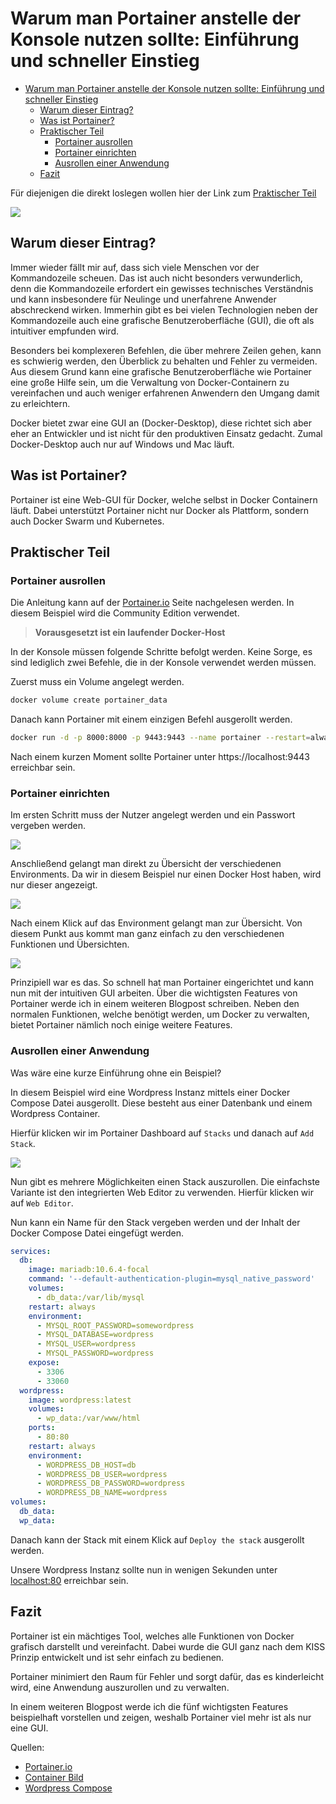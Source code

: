 # Warum man Portainer anstelle der Konsole nutzen sollte: Einführung und schneller Einstieg

- [Warum man Portainer anstelle der Konsole nutzen sollte: Einführung und schneller Einstieg](#warum-man-portainer-anstelle-der-konsole-nutzen-sollte-einführung-und-schneller-einstieg)
  - [Warum dieser Eintrag?](#warum-dieser-eintrag)
  - [Was ist Portainer?](#was-ist-portainer)
  - [Praktischer Teil](#praktischer-teil)
    - [Portainer ausrollen](#portainer-ausrollen)
    - [Portainer einrichten](#portainer-einrichten)
    - [Ausrollen einer Anwendung](#ausrollen-einer-anwendung)
  - [Fazit](#fazit)

Für diejenigen die direkt loslegen wollen hier der Link zum [Praktischer Teil](#praktischer-teil)

![](Thumbnail2.png)


## Warum dieser Eintrag? 

Immer wieder fällt mir auf, dass sich viele Menschen vor der Kommandozeile scheuen. Das ist auch nicht besonders verwunderlich, denn die Kommandozeile erfordert ein gewisses technisches Verständnis und kann insbesondere für Neulinge und unerfahrene Anwender abschreckend wirken. Immerhin gibt es bei vielen Technologien neben der Kommandozeile auch eine grafische Benutzeroberfläche (GUI), die oft als intuitiver empfunden wird.

Besonders bei komplexeren Befehlen, die über mehrere Zeilen gehen, kann es schwierig werden, den Überblick zu behalten und Fehler zu vermeiden. Aus diesem Grund kann eine grafische Benutzeroberfläche wie Portainer eine große Hilfe sein, um die Verwaltung von Docker-Containern zu vereinfachen und auch weniger erfahrenen Anwendern den Umgang damit zu erleichtern.

Docker bietet zwar eine GUI an (Docker-Desktop), diese richtet sich aber eher an Entwickler und ist nicht für den produktiven Einsatz gedacht. Zumal Docker-Desktop auch nur auf Windows und Mac läuft. 

## Was ist Portainer?

Portainer ist eine Web-GUI für Docker, welche selbst in Docker Containern läuft. 
Dabei unterstützt Portainer nicht nur Docker als Plattform, sondern auch Docker Swarm und Kubernetes.


## Praktischer Teil

### Portainer ausrollen

Die Anleitung kann auf der [Portainer.io](Portainer.io) Seite nachgelesen werden. In diesem Beispiel wird die Community Edition verwendet.

> **Vorausgesetzt ist ein laufender Docker-Host**

In der Konsole müssen folgende Schritte befolgt werden. Keine Sorge, es sind lediglich zwei Befehle, die in der Konsole verwendet werden müssen.

Zuerst muss ein Volume angelegt werden.

```bash
docker volume create portainer_data
```

Danach kann Portainer mit einem einzigen Befehl ausgerollt werden.

```bash
docker run -d -p 8000:8000 -p 9443:9443 --name portainer --restart=always -v /var/run/docker.sock:/var/run/docker.sock -v portainer_data:/data portainer/portainer-ce:latest
```

Nach einem kurzen Moment sollte Portainer unter  https://localhost:9443 erreichbar sein.

### Portainer einrichten

Im ersten Schritt muss der Nutzer angelegt werden und ein Passwort vergeben werden.

![](user.png)

Anschließend gelangt man direkt zu Übersicht der verschiedenen Environments. Da wir in diesem Beispiel nur einen Docker Host haben, wird nur dieser angezeigt.

![](environment.png)

Nach einem Klick auf das Environment gelangt man zur Übersicht. 
Von diesem Punkt aus kommt man ganz einfach zu den verschiedenen Funktionen und Übersichten. 

![](overview.png)


Prinzipiell war es das. So schnell hat man Portainer eingerichtet und kann nun mit der intuitiven GUI arbeiten. 
Über die wichtigsten Features von Portainer werde ich in einem weiteren Blogpost schreiben. Neben den normalen Funktionen, welche benötigt werden, um Docker zu verwalten, bietet Portainer nämlich noch einige weitere Features.

### Ausrollen einer Anwendung

Was wäre eine kurze Einführung ohne ein Beispiel?

In diesem Beispiel wird eine Wordpress Instanz mittels einer Docker Compose Datei ausgerollt.
Diese besteht aus einer Datenbank und einem Wordpress Container.

Hierfür klicken wir im Portainer Dashboard auf `Stacks` und danach auf `Add Stack`.

![](addStack.png)

Nun gibt es mehrere Möglichkeiten einen Stack auszurollen. 
Die einfachste Variante ist den integrierten Web Editor zu verwenden. Hierfür klicken wir auf `Web Editor`.

Nun kann ein Name für den Stack vergeben werden und der Inhalt der Docker Compose Datei eingefügt werden.

```yaml
services:
  db:
    image: mariadb:10.6.4-focal
    command: '--default-authentication-plugin=mysql_native_password'
    volumes:
      - db_data:/var/lib/mysql
    restart: always
    environment:
      - MYSQL_ROOT_PASSWORD=somewordpress
      - MYSQL_DATABASE=wordpress
      - MYSQL_USER=wordpress
      - MYSQL_PASSWORD=wordpress
    expose:
      - 3306
      - 33060
  wordpress:
    image: wordpress:latest
    volumes:
      - wp_data:/var/www/html
    ports:
      - 80:80
    restart: always
    environment:
      - WORDPRESS_DB_HOST=db
      - WORDPRESS_DB_USER=wordpress
      - WORDPRESS_DB_PASSWORD=wordpress
      - WORDPRESS_DB_NAME=wordpress
volumes:
  db_data:
  wp_data:
```

Danach kann der Stack mit einem Klick auf `Deploy the stack` ausgerollt werden.

Unsere Wordpress Instanz sollte nun in wenigen Sekunden unter [localhost:80](http://localhost/wp-admin/install.php) erreichbar sein. 


## Fazit

Portainer ist ein mächtiges Tool, welches alle Funktionen von Docker grafisch darstellt und vereinfacht. Dabei wurde die GUI ganz nach dem KISS Prinzip entwickelt und ist sehr einfach zu bedienen.

Portainer minimiert den Raum für Fehler und sorgt dafür, das es kinderleicht wird, eine Anwendung auszurollen und zu verwalten.

In einem weiteren Blogpost werde ich die fünf wichtigsten Features beispielhaft vorstellen und zeigen, weshalb Portainer viel mehr ist als nur eine GUI.

Quellen:

* [Portainer.io](https://www.portainer.io/)
* [Container Bild](https://unsplash.com/de/fotos/1cqIcrWFQBI)
* [Wordpress Compose](https://github.com/docker/awesome-compose/blob/master/official-documentation-samples/wordpress/README.md)
